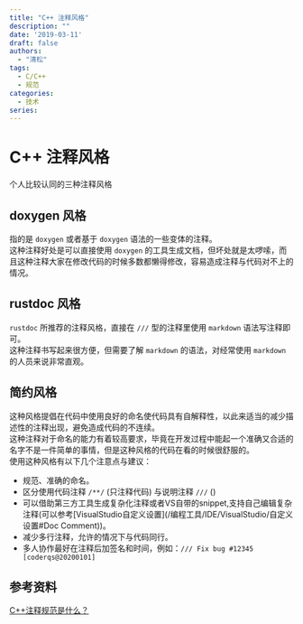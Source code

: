 ```yaml
---
title: "C++ 注释风格"
description: ""
date: '2019-03-11'
draft: false
authors:
  - "清松"
tags:
  - C/C++
  - 规范
categories:
  - 技术
series:
---
```


# C++ 注释风格
个人比较认同的三种注释风格

## doxygen 风格
指的是 `doxygen` 或者基于 `doxygen` 语法的一些变体的注释。  
这种注释好处是可以直接使用 `doxygen` 的工具生成文档，但坏处就是太啰嗦，而且这种注释大家在修改代码的时候多数都懒得修改，容易造成注释与代码对不上的情况。  

## rustdoc 风格
`rustdoc` 所推荐的注释风格，直接在 `///` 型的注释里使用 `markdown` 语法写注释即可。  
这种注释书写起来很方便，但需要了解 `markdown` 的语法，对经常使用 `markdown` 的人员来说非常直观。

## 简约风格

这种风格提倡在代码中使用良好的命名使代码具有自解释性，以此来适当的减少描述性的注释出现，避免造成代码的不连续。  
这种注释对于命名的能力有着较高要求，毕竟在开发过程中能起一个准确又合适的名字不是一件简单的事情，但是这种风格的代码在看的时候很舒服的。  
使用这种风格有以下几个注意点与建议：  
- 规范、准确的命名。  
- 区分使用代码注释 `/**/` (只注释代码) 与说明注释 `///` ()  
- 可以借助第三方工具生成复杂化注释或者VS自带的snippet,支持自己编辑复杂注释(可以参考[VisualStudio自定义设置](/编程工具/IDE/VisualStudio/自定义设置#Doc Comment))。  
- 减少多行注释，允许的情况下与代码同行。  
- 多人协作最好在注释后加签名和时间，例如：`/// Fix bug #12345 [coderqs@20200101]`  

## 参考资料
[C++注释规范是什么？](https://www.zhihu.com/question/371144076)
